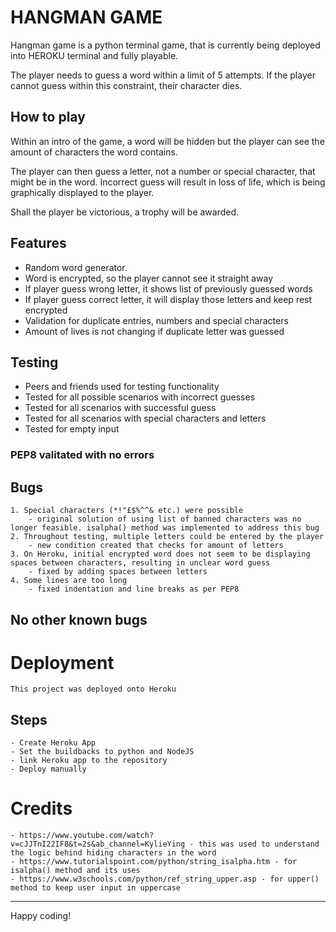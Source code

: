 # HANGMAN GAME

Hangman game is a python terminal game, that is currently being deployed into HEROKU terminal and fully playable.

The player needs to guess a word within a limit of 5 attempts. If the player cannot guess within this constraint, their character dies.

## How to play

Within an intro of the game, a word will be hidden but the player can see the amount of characters the word contains. 

The player can then guess a letter, not a number or special character, that might be in the word. Incorrect guess will result in loss of life, which is being graphically displayed to the player.

Shall the player be victorious, a trophy will be awarded.

## Features

* Random word generator. 
* Word is encrypted, so the player cannot see it straight away
* If player guess wrong letter, it shows list of previously guessed words
* If player guess correct letter, it will display those letters and keep rest encrypted
* Validation for duplicate entries, numbers and special characters
* Amount of lives is not changing if duplicate letter was guessed

## Testing

* Peers and friends used for testing functionality
* Tested for all possible scenarios with incorrect guesses
* Tested for all scenarios with successful guess
* Tested for all scenarios with special characters and letters
* Tested for empty input

### PEP8 valitated with no errors

## Bugs

    1. Special characters (*!"£$%^^& etc.) were possible
        - original solution of using list of banned characters was no longer feasible. isalpha() method was implemented to address this bug
    2. Throughout testing, multiple letters could be entered by the player
        - new condition created that checks for amount of letters
    3. On Heroku, initial encrypted word does not seem to be displaying spaces between characters, resulting in unclear word guess
        - fixed by adding spaces between letters
    4. Some lines are too long
        - fixed indentation and line breaks as per PEP8

## No other known bugs

# Deployment
    This project was deployed onto Heroku

## Steps
    - Create Heroku App
    - Set the buildbacks to python and NodeJS
    - link Heroku app to the repository
    - Deploy manually

# Credits

    - https://www.youtube.com/watch?v=cJJTnI22IF8&t=2s&ab_channel=KylieYing - this was used to understand the logic behind hiding characters in the word
    - https://www.tutorialspoint.com/python/string_isalpha.htm - for isalpha() method and its uses
    - https://www.w3schools.com/python/ref_string_upper.asp - for upper() method to keep user input in uppercase


-----
Happy coding!